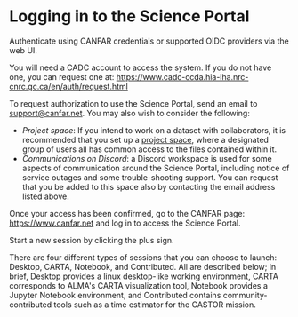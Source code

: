 # Logging in to the Science Portal

Authenticate using CANFAR credentials or supported OIDC providers via the web UI.

You will need a CADC account to access the system. If you do not have one, you can request one at:
<https://www.cadc-ccda.hia-iha.nrc-cnrc.gc.ca/en/auth/request.html>

To request authorization to use the Science Portal, send an email to <support@canfar.net>. You may also wish to consider the following:

- *Project space*: If you intend to work on a dataset with collaborators, it is recommended that you set up a [project space](/science-containers/general/NewUser/ProjectSpace), where a designated group of users all has common access to the files contained within it.
- *Communications on Discord*: a Discord workspace is used for some aspects of communication around the Science Portal, including notice of service outages and some trouble-shooting support. You can request that you be added to this space also by contacting the email address listed above.

Once your access has been confirmed, go to the CANFAR page: <https://www.canfar.net> and log in to access the Science Portal.

Start a new session by clicking the plus sign.

There are four different types of sessions that you can choose to launch: Desktop, CARTA, Notebook, and Contributed. All are described below; in brief, Desktop provides a linux desktop-like working environment, CARTA corresponds to ALMA's CARTA visualization tool, Notebook provides a Jupyter Notebook environment, and Contributed contains community-contributed tools such as a time estimator for the CASTOR mission.
